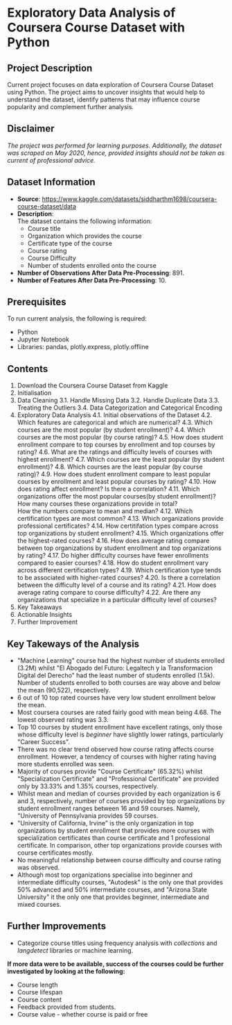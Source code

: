 # Exploratory Data Analysis of Coursera Course Dataset with Python

## Project Description
Current project focuses on data exploration of Coursera Course Dataset using Python. The project aims to uncover insights that would help to understand the dataset, identify patterns that may influence course popularity and complement further analysis. 

## Disclaimer
 _The project was performed for learning purposes. Additionally, the dataset was scraped on May 2020, hence, provided insights should not be taken as current of professional advice._

## Dataset Information
- **Source**: https://www.kaggle.com/datasets/siddharthm1698/coursera-course-dataset/data
- **Description**:  
The dataset contains the following information:  
    - Course title
    - Organization which provides the course
    - Certificate type of the course
    - Course rating
    - Course Difficulty
    - Number of students enrolled onto the course
- **Number of Observations After Data Pre-Processing**: 891.
- **Number of Features  After Data Pre-Processing**: 10.

## Prerequisites
To run current analysis, the following is required:
- Python
- Jupyter Notebook
- Libraries: pandas, plotly.express, plotly.offline

## Contents
1. Download the Coursera Course Dataset from Kaggle  
2. Initialisation
3. Data Cleaning
    3.1. Handle Missing Data
    3.2. Handle Duplicate Data
    3.3. Treating the Outliers
    3.4. Data Categorization and Categorical Encoding
4. Exploratory Data Analysis
    4.1. Initial observations of the Dataset
    4.2. Which features are categorical and which are numerical?
    4.3. Which courses are the most popular (by student enrollment)?
    4.4. Which courses are the most popular (by course rating)?
    4.5. How does student enrollment compare to top courses by enrollment and top courses by rating?
    4.6. What are the ratings and difficulty levels of courses with highest enrollment?
    4.7. Which courses are the least popular (by student enrollment)?
    4.8. Which courses are the least popular (by course rating)?
    4.9. How does student enrollment compare to least popular courses by enrollment and least popular courses by rating?
    4.10. How does rating affect enrollment? Is there a correlation?
    4.11. Which organizations offer the most popular courses(by student enrollment)?  
    How many courses these organizations provide in total?  
    How the numbers compare to mean and median?
    4.12. Which certification types are most common?
    4.13. Which organizations provide professional certificates?
    4.14. How certitifation types compare across top organizations by student enrollment?
    4.15. Which organizations offer the highest-rated courses?
    4.16. How does average rating compare between top organizations by student enrollment and top organizations by rating?
    4.17. Do higher difficulty courses have fewer enrollments compared to easier courses?
    4.18. How do student enrollment vary across different certification types?
    4.19. Which certification type tends to be associated with higher-rated courses?
    4.20. Is there a correlation between the difficulty level of a course and its rating?
    4.21. How does average rating compare to course difficulty?
    4.22. Are there any organizations that specialize in a particular difficulty level of courses?
5. Key Takeaways
6. Actionable Insights
7. Further Improvement

## Key Takeways of the Analysis
- "Machine Learning" course had the highest number of students enrolled (3.2M) whilst "El Abogado del Futuro: Legaltech y la Transformacion Digital del Derecho" had the least number of students enrolled (1.5k). Number of students enrolled to both courses are way above and below the mean (90,522), respectively.
- 6 out of 10 top rated courses have very low student enrollment below the mean.  
- Most coursera courses are rated fairly good with mean being 4.68. The lowest observed rating was 3.3.   
- Top 10 courses by student enrollment have excellent ratings, only those whose difficulty level is _beginner_ have slightly lower ratings, particularly "Career Success".   
- There was no clear trend observed how course rating affects course enrollment. However, a tendency of courses with higher rating having more students enrolled was seen.  
- Majority of courses provide "Course Certificate" (65.32%) whilst "Specialization Certificate" and "Professional Certificate" are provided only by 33.33% and 1.35% courses, respectively.  
- Whilst mean and median of courses provided by each organization is 6 and 3, respectively, number of courses provided by top organizations by student enrollment ranges between 16 and 59 courses. Namely, "University of Pennsylvania provides 59 courses.
- "University of California, Irvine" is the only organization in top organizations by student enrollment that provides more courses with specialization certificates than course certificate and 1 professional certificate. In comparison, other top organizations provide courses with course certificates mostly.  
- No meaningful relationship between course difficulty and course rating was observed.  
- Although most top organizations specialise into beginner and intermediate difficulty courses, "Autodesk" is the only one that provides 50% advanced and 50% intermediate courses, and "Arizona State University" it the only one that provides beginner, intermediate and mixed courses.

## Further Improvements
- Categorize course titles using frequency analysis with *collections* and *langdetect* libraries or machine learning.  

**If more data were to be available, success of the courses could be further investigated by looking at the following:**  
- Course length
- Course lifespan
- Course content
- Feedback provided from students.  
- Course value - whether course is paid or free
